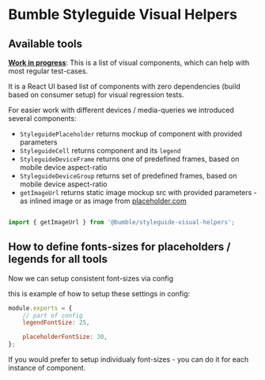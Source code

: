 # Bumble Styleguide Visual Helpers

## Available tools

**[Work in progress](#to-do)**: This is a list of visual components, which can help with most regular test-cases.

It is a React UI based list of components with zero dependencies (build based on consumer setup) for visual regression tests.

For easier work with different devices / media-queries we introduced several components:

* `StyleguidePlaceholder` returns mockup of component with provided parameters
* `StyleguideCell` returns component and its `legend`
* `StyleguideDeviceFrame` returns one of predefined frames, based on mobile device aspect-ratio
* `StyleguideDeviceGroup` returns set of predefined frames, based on mobile device aspect-ratio
* `getImageUrl` returns static image mockup src with provided parameters - as inlined image or as image from [placeholder.com](https://placeholder.com)

```js

import { getImageUrl } from '@bumble/styleguide-visual-helpers';

```

## How to define fonts-sizes for placeholders / legends for all tools

Now we can setup consistent font-sizes via config

this is example of how to setup these settings in config:

```js
module.exports = {
    // part of config
    legendFontSize: 25,

    placeholderFontSize: 30,
};
```

If you would prefer to setup individualy font-sizes - you can do it for each instance of component.
